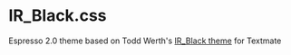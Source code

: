 # IR_Black.css
Espresso 2.0 theme based on Todd Werth's [IR_Black theme](http://blog.toddwerth.com/entries/2) for Textmate
